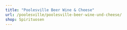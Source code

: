 ```yaml
---
title: "Poolesville Beer Wine & Cheese"
url: /poolesville/poolesville-beer-wine-und-cheese/
shop: Spirituosen
---
```

